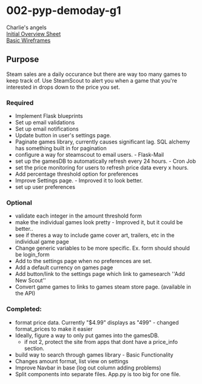 # 002-pyp-demoday-g1
Charlie's angels  
[Initial Overview Sheet](https://docs.google.com/document/d/1qt_IZOc579Qe8HO5wrb--vzrk4acdOavfqp7vlH7crw/edit)  
[Basic Wireframes](https://docs.google.com/presentation/d/1vJZhuTA-SrLgKG1RMaPhud2BZqDFzHbbWi4EKOhzvHE/edit#slide=id.p)  


## Purpose
Steam sales are a daily occurance but there are way too many games to keep track of. Use SteamScout to alert you
when a game that you're interested in drops down to the price you set. 

### Required

+ Implement Flask blueprints
+ Set up email validations
+ Set up email notifications
+ Update button in user's settings page.
+ Paginate games library, currently causes significant lag. SQL alchemy has something built in for pagination
+ configure a way for steamscout to email users. - Flask-Mail
+ set up the gamesDB to automatically refresh every 24 hours. - Cron Job
+ set the price monitoring for users to refresh price data every x hours. 
+ Add percentage threshold option for preferences
+ Improve Settings page. - Improved it to look better. 
+ set up user preferences

### Optional

+ validate each integer in the amount threshold form
+ make the individual games look pretty - Improved it, but it could be better..
+ see if theres a way to include game cover art, trailers, etc in the individual game page
+ Change generic variables to be more specific. Ex. form should should be login_form
+ Add to the settings page when no preferences are set. 
+ Add a default currency on games page
+ Add button/link to the settings page which link to gamesearch ''Add New Scout''
+ Convert game games to links to games steam store page. (available in the API)


### Completed:
- format price data. Currently "$4.99" displays as "499" - changed format_prices to make it easier
- Ideally, figure a way to only put games into the gamesDB. 
    - if not 2, protect the site from apps that dont have a price_info section.
- build way to search through games library - Basic Functionality
- Changes amount format, list view on settings 
- Improve Navbar in base (log out column adding problems)
- Split components into separate files. App.py is too big for one file.